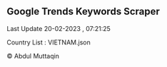 

## Google Trends Keywords Scraper 
 
Last Update 20-02-2023 , 07:21:25

Country List :
VIETNAM.json



© Abdul Muttaqin 

